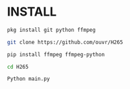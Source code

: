 # INSTALL
```bash
pkg install git python ffmpeg
```
```bash
git clone https://github.com/ouvr/H265
```
```bash
pip install ffmpeg ffmpeg-python
```
```bash
cd H265
```
```bash
Python main.py
```
